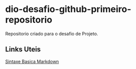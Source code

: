 # dio-desafio-github-primeiro-repositorio
Repositorio criado para o desafio de Projeto.

## Links Uteis
[Sintaxe Basica Markdown](https://www.markdownguide.org/basic-syntax/)

